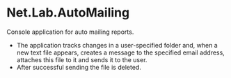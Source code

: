 # Net.Lab.AutoMailing

Console application for auto mailing reports.
- The application tracks changes in a user-specified folder and, when a new text file appears, creates a message to the specified email address, attaches this file to it and sends it to the user. 
- After successful sending the file is deleted.
